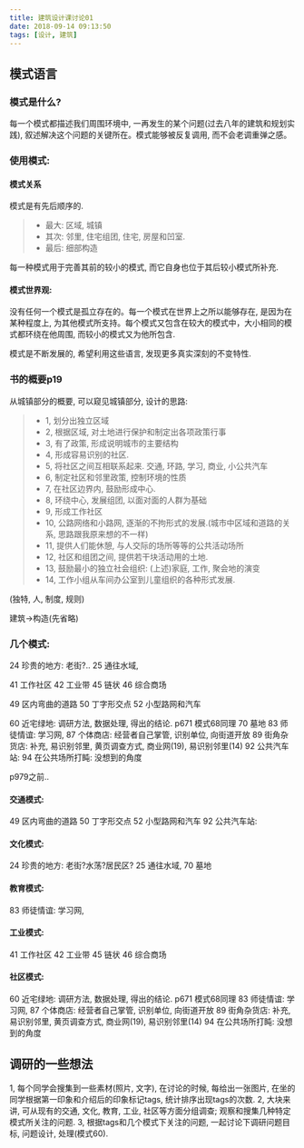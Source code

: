 ```yaml
---
title: 建筑设计课讨论01
date: 2018-09-14 09:13:50
tags: [设计, 建筑]
---
```


## 模式语言

### 模式是什么?
每一个模式都描述我们周围环境中, 一再发生的某个问题(过去八年的建筑和规划实践), 叙述解决这个问题的关键所在。模式能够被反复调用, 而不会老调重弹之感。

### 使用模式:
#### 模式关系
模式是有先后顺序的.
> * 最大: 区域, 城镇
> * 其次: 邻里, 住宅组团, 住宅, 房屋和凹室.
> * 最后: 细部构造

每一种模式用于完善其前的较小的模式, 而它自身也位于其后较小模式所补充.

#### 模式世界观:
没有任何一个模式是孤立存在的。每一个模式在世界上之所以能够存在, 是因为在某种程度上, 为其他模式所支持。每个模式又包含在较大的模式中，大小相同的模式都环绕在他周围, 而较小的模式又为他所包含.

模式是不断发展的, 希望利用这些语言, 发现更多真实深刻的不变特性.


### 书的概要p19

从城镇部分的概要, 可以窥见城镇部分, 设计的思路:

> * 1, 划分出独立区域
> * 2, 根据区域, 对土地进行保护和制定出各项政策行事
> * 3, 有了政策, 形成说明城市的主要结构
> * 4, 形成容易识别的社区.
> * 5, 将社区之间互相联系起来. 交通, 环路, 学习, 商业, 小公共汽车
> * 6, 制定社区和邻里政策, 控制环境的性质
> * 7, 在社区边界内, 鼓励形成中心.
> * 8, 环绕中心, 发展组团, 以面对面的人群为基础
> * 9, 形成工作社区
> * 10, 公路网络和小路网, 逐渐的不拘形式的发展.(城市中区域和道路的关系, 思路跟我原来想的不一样)
> * 11, 提供人们能休憩, 与人交际的场所等等的公共活动场所
> * 12, 社区和组团之间, 提供若干块活动用的土地.
> * 13, 鼓励最小的独立社会组织: (上述)家庭, 工作, 聚会地的演变
> * 14, 工作小组从车间办公室到儿童组织的各种形式发展.

(独特, 人, 制度, 规则)

建筑->构造(先省略)

### 几个模式:
24 珍贵的地方: 老街?..
25 通往水域, 

41 工作社区
42 工业带
45 链状
46 综合商场

49 区内弯曲的道路
50 丁字形交点
52 小型路网和汽车

60 近宅绿地: 调研方法, 数据处理, 得出的结论. p671 模式68同理
70 墓地
83 师徒情谊: 学习网, 
87 个体商店: 经营者自己掌管, 识别单位, 向街道开放
89 街角杂货店: 补充, 易识别邻里, 黄页调查方式, 商业网(19), 易识别邻里(14)
92 公共汽车站: 
94 在公共场所打盹: 没想到的角度

p979之前..

#### 交通模式:
49 区内弯曲的道路
50 丁字形交点
52 小型路网和汽车
92 公共汽车站: 

#### 文化模式:
24 珍贵的地方: 老街?水荡?居民区?
25 通往水域, 
70 墓地

#### 教育模式:
83 师徒情谊: 学习网, 

#### 工业模式:
41 工作社区
42 工业带
45 链状
46 综合商场

#### 社区模式:
60 近宅绿地: 调研方法, 数据处理, 得出的结论. p671 模式68同理
83 师徒情谊: 学习网, 
87 个体商店: 经营者自己掌管, 识别单位, 向街道开放
89 街角杂货店: 补充, 易识别邻里, 黄页调查方式, 商业网(19), 易识别邻里(14)
94 在公共场所打盹: 没想到的角度



## 调研的一些想法
1, 每个同学会搜集到一些素材(照片, 文字), 在讨论的时候, 每给出一张图片, 在坐的同学根据第一印象和介绍后的印象标记tags, 统计排序出现tags的次数.
2, 大块来讲, 可从现有的交通, 文化, 教育, 工业, 社区等方面分组调查; 观察和搜集几种特定模式所关注的问题.
3, 根据tags和几个模式下关注的问题, 一起讨论下调研问题目标, 问题设计, 处理(模式60).

